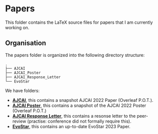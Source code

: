 # Papers 

This folder contains the LaTeX source files for papers that I am currently working on. 

## Organisation 

The papers folder is organized into the following directory structure:


```
.
├── AJCAI
├── AJCAI_Poster
├── AJCAI_Response_Letter
└── EvoStar
```

We have folders: 

- [**AJCAI**](https://github.com/woodRock/fishy-business/tree/main/papers/AJCAI), this contains a snapshot AJCAI 2022 Paper  (Overleaf P.O.T.).
- [**AJCAI Poster**](https://github.com/woodRock/fishy-business/tree/main/papers/AJCAI_Poster), this contains a snapshot of the AJCAI 2022 Poster (Overleaf P.O.T.)
- [**AJCAI Response Letter**](https://github.com/woodRock/fishy-business/tree/main/papers/AJCAI_Response_Letter), this contains a resonse letter to the peer-review (practise: conference did not formally require this).
- [**EvoStar**](https://github.com/woodRock/fishy-business/tree/main/papers/EvoStar), this contains an up-to-date EvoStar 2023 Paper.